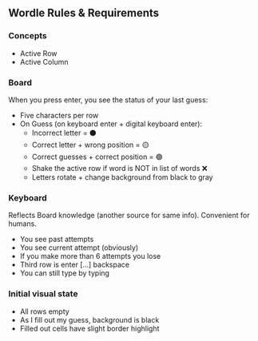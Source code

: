 ## Wordle Rules & Requirements

### Concepts

- Active Row
- Active Column

### Board

When you press enter, you see the status of your last guess:

- Five characters per row
- On Guess (on keyboard enter + digital keyboard enter):
  - Incorrect letter = ⚫️
  - Correct letter + wrong position = 🟡
  - Correct guesses + correct position = 🟢
  - Shake the active row if word is NOT in list of words ❌
  - Letters rotate + change background from black to gray

### Keyboard

Reflects Board knowledge (another source for same info). Convenient for humans.

- You see past attempts
- You see current attempt (obviously)
- If you make more than 6 attempts you lose
- Third row is enter [...] backspace
- You can still type by typing

### Initial visual state

- All rows empty
- As I fill out my guess, background is black
- Filled out cells have slight border highlight
